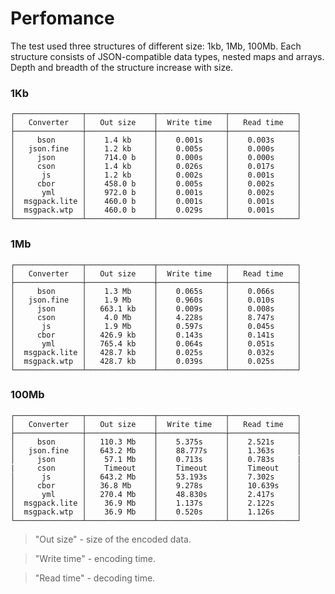 # Perfomance

The test used three structures of different size: 1kb, 1Mb, 100Mb. Each structure consists of JSON-compatible data types, nested maps and arrays.
Depth and breadth of the structure increase with size.

### 1Kb

    ┌───────────────┬───────────────┬───────────────┬───────────────┐
    │   Converter   │   Out size    │  Write time   │   Read time   │
    ├───────────────┼───────────────┼───────────────┼───────────────┤
    │     bson      │    1.4 kb     │    0.001s     │    0.003s     │
    │   json.fine   │    1.2 kb     │    0.005s     │    0.000s     │
    │     json      │    714.0 b    │    0.000s     │    0.000s     │
    │     cson      │    1.4 kb     │    0.026s     │    0.017s     │
    │      js       │    1.2 kb     │    0.002s     │    0.001s     │
    │     cbor      │    458.0 b    │    0.005s     │    0.002s     │
    │      yml      │    972.0 b    │    0.001s     │    0.002s     │
    │  msgpack.lite │    460.0 b    │    0.001s     │    0.001s     │
    │  msgpack.wtp  │    460.0 b    │    0.029s     │    0.001s     │
    └───────────────┴───────────────┴───────────────┴───────────────┘

### 1Mb

    ┌───────────────┬───────────────┬───────────────┬───────────────┐
    │   Converter   │   Out size    │  Write time   │   Read time   │
    ├───────────────┼───────────────┼───────────────┼───────────────┤
    │     bson      │    1.3 Mb     │    0.065s     │    0.066s     │
    │   json.fine   │    1.9 Mb     │    0.960s     │    0.010s     │
    │     json      │   663.1 kb    │    0.009s     │    0.008s     │
    │     cson      │    4.0 Mb     │    4.228s     │    8.747s     │
    │      js       │    1.9 Mb     │    0.597s     │    0.045s     │
    │     cbor      │   426.9 kb    │    0.143s     │    0.141s     │
    │      yml      │   765.4 kb    │    0.064s     │    0.051s     │
    │  msgpack.lite │   428.7 kb    │    0.025s     │    0.032s     │
    │  msgpack.wtp  │   428.7 kb    │    0.039s     │    0.025s     │
    └───────────────┴───────────────┴───────────────┴───────────────┘

### 100Mb

    ┌───────────────┬───────────────┬───────────────┬───────────────┐
    │   Converter   │   Out size    │  Write time   │   Read time   │
    ├───────────────┼───────────────┼───────────────┼───────────────┤
    │     bson      │   110.3 Mb    │    5.375s     │    2.521s     │
    │   json.fine   │   643.2 Mb    │    88.777s    │    1.363s     │
    │     json      │    57.1 Mb    │    0.713s     │    0.783s     |
    |     cson      │    Timeout    │    Timeout    │    Timeout    │
    │      js       │   643.2 Mb    │    53.193s    │    7.302s     │
    │     cbor      │   36.8 Mb     │    9.278s     │    10.639s    │
    │      yml      │   270.4 Mb    │    48.830s    │    2.417s     │
    │  msgpack.lite │    36.9 Mb    │    1.137s     │    2.122s     │
    │  msgpack.wtp  │    36.9 Mb    │    0.520s     │    1.126s     │
    └───────────────┴───────────────┴───────────────┴───────────────┘

> "Out size" - size of the encoded data.

> "Write time" - encoding time.

> "Read time" - decoding time.